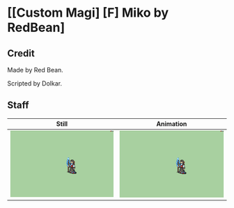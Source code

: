 # [\[Custom Magi\] \[F\] Miko by RedBean]

## Credit

Made by Red Bean.

Scripted by Dolkar.
	
## Staff

| Still | Animation |
| :---: | :-------: |
| ![Staff still](./Staff_000.png) | ![Staff animation](./Staff.gif) |
